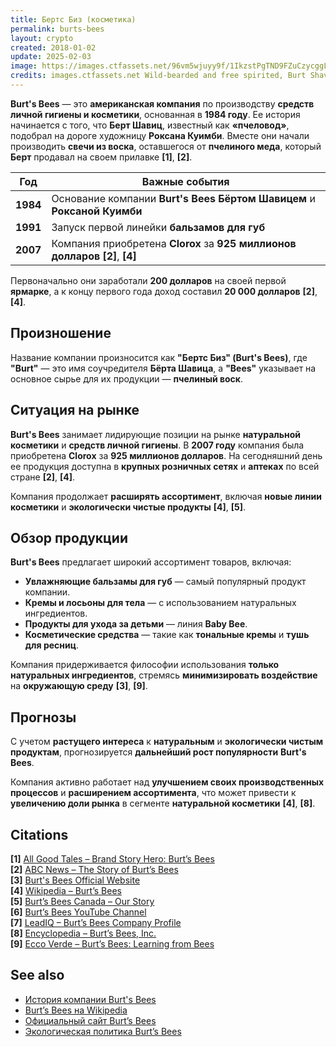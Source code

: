 ```yaml
---
title: Бертс Биз (косметика)
permalink: burts-bees
layout: crypto
created: 2018-01-02
update: 2025-02-03
image: https://images.ctfassets.net/96vm5wjuyy9f/1IkzstPgTND9FZuCzycggL/fafbae791b3ca686e39d9bc7cdf0ad24/Bannerburts-desktop.png?w=2440&fm=webp
credits: images.ctfassets.net Wild-bearded and free spirited, Burt Shavitz (1935-2015)
---
```


**Burt's Bees** — это **американская компания** по производству **средств личной гигиены и косметики**, основанная в **1984 году**. Ее история начинается с того, что **Берт Шавиц**, известный как **«пчеловод»**, подобрал на дороге художницу **Роксана Куимби**. Вместе они начали производить **свечи из воска**, оставшегося от **пчелиного меда**, который **Берт** продавал на своем прилавке **[1]**, **[2]**.  

| Год  | Важные события |
|------|--------------|
| **1984** | Основание компании **Burt's Bees** **Бёртом Шавицем** и **Роксаной Куимби** |
| **1991** | Запуск первой линейки **бальзамов для губ** |
| **2007** | Компания приобретена **Clorox** за **925 миллионов долларов** **[2]**, **[4]** |

Первоначально они заработали **200 долларов** на своей первой **ярмарке**, а к концу первого года доход составил **20 000 долларов** **[2]**, **[4]**.

## **Произношение**  

Название компании произносится как **"Бертс Биз" (Burt's Bees)**, где **"Burt"** — это имя соучредителя **Бёрта Шавица**, а **"Bees"** указывает на основное сырье для их продукции — **пчелиный воск**.

## **Ситуация на рынке**  

**Burt's Bees** занимает лидирующие позиции на рынке **натуральной косметики** и **средств личной гигиены**. В **2007 году** компания была приобретена **Clorox** за **925 миллионов долларов**. На сегодняшний день ее продукция доступна в **крупных розничных сетях** и **аптеках** по всей стране **[2]**, **[4]**.  

Компания продолжает **расширять ассортимент**, включая **новые линии косметики** и **экологически чистые продукты** **[4]**, **[5]**.

## **Обзор продукции**  

**Burt's Bees** предлагает широкий ассортимент товаров, включая:  

- **Увлажняющие бальзамы для губ** — самый популярный продукт компании.  
- **Кремы и лосьоны для тела** — с использованием натуральных ингредиентов.  
- **Продукты для ухода за детьми** — линия **Baby Bee**.  
- **Косметические средства** — такие как **тональные кремы** и **тушь для ресниц**.  

Компания придерживается философии использования **только натуральных ингредиентов**, стремясь **минимизировать воздействие** на **окружающую среду** **[3]**, **[9]**.

## **Прогнозы**  

С учетом **растущего интереса** к **натуральным** и **экологически чистым продуктам**, прогнозируется **дальнейший рост популярности** **Burt's Bees**.  

Компания активно работает над **улучшением своих производственных процессов** и **расширением ассортимента**, что может привести к **увеличению доли рынка** в сегменте **натуральной косметики** **[4]**, **[8]**.

## **Citations**  

**[1]** [All Good Tales – Brand Story Hero: Burt’s Bees](https://allgoodtales.com/brand-story-hero-burts-bees/)  
**[2]** [ABC News – The Story of Burt’s Bees](https://abcnews.go.com/Business/story-burts-bees-founder-started-company-hitchhiker/story?id=32254565)  
**[3]** [Burt's Bees Official Website](https://www.burtsbees.com)  
**[4]** [Wikipedia – Burt’s Bees](https://en.wikipedia.org/wiki/Burt's_Bees?oldformat=true)  
**[5]** [Burt’s Bees Canada – Our Story](https://www.burtsbees.ca/our-story/)  
**[6]** [Burt’s Bees YouTube Channel](https://www.youtube.com/user/burtsbeesvideos)  
**[7]** [LeadIQ – Burt’s Bees Company Profile](https://leadiq.com/c/burts-bees/5a1d914354000053007681df)  
**[8]** [Encyclopedia – Burt’s Bees, Inc.](https://www.encyclopedia.com/books/politics-and-business-magazines/burts-bees-inc)  
**[9]** [Ecco Verde – Burt’s Bees: Learning from Bees](https://www.ecco-verde.com/info/beauty-blog/burts-bees-learning-from-bees)  

## **See also**  

- [История компании Burt's Bees](https://allgoodtales.com/brand-story-hero-burts-bees/)  
- [Burt’s Bees на Wikipedia](https://en.wikipedia.org/wiki/Burt's_Bees?oldformat=true)  
- [Официальный сайт Burt’s Bees](https://www.burtsbees.com)  
- [Экологическая политика Burt’s Bees](https://www.ecco-verde.com/info/beauty-blog/burts-bees-learning-from-bees)  

<!-- Prompt:  
- Не менять язык статьи, сохранять оригинальный язык.  
- Если тема оформлена как "Имя Фамилия", заголовок должен быть "Фамилия, Имя".  
- Изменить title: A Template на основной топик в статье.  
- Создать permalink: на основе title (без / пред и / после/)  
- Замени date: на created:  
- Замени update: хххх-хх-хх текущую дату в таком же формате  
- Изменить заголовок раздела "Citations" на ## Citations.  
- Оформить ссылки в разделе "Citations" в формате: **[x]** [URL](URL).  
- При ссылке на источник в тексте, использовать формат: **[x]**, **[x]**.  
- Убедиться, что номера цитат соответствуют записям в разделе "Citations".  
- Сделать номера цитат кликабельными по указанному выше формату.  
- Добавить список связанных тем в том же формате.  
- Если есть списки с годами (при условии что они не содержат длинне предложения или ссылки) - конвертируй их в таблицы.  
- Выделяй даты, места, географические названия, адреса, имена собственные **таким образом**.  
- Использовать шаблон - "[Название темы](ссылка-на-тему)" для каждого пункта.  
- Раздел ## See also должен включаться автоматически в конец статьи.  
- Результат в md коде.  
- Оставить этот Prompt после редактирования в конце кода.  
-->
